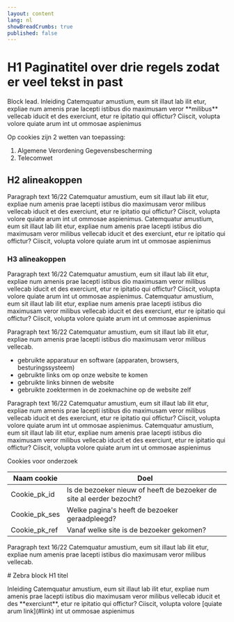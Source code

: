 ```yaml
---
layout: content
lang: nl
showBreadCrumbs: true
published: false
---
```


# H1 Paginatitel over drie regels zodat er veel tekst in past

<p class="md-block-lead md-text-color-RO-donkerblauw" markdown="1">
    Block lead. Inleiding Catemquatur amustium, eum sit illaut lab ilit etur, expliae num amenis prae lacepti istibus dio maximusam veror **milibus** vellecab iducit et des exerciunt, etur re ipitatio qui offictur? Ciiscit, volupta volore quiate arum int ut ommosae aspienimus
</p>

Op cookies zijn 2 wetten van toepassing:

1. Algemene Verordening Gegevensbescherming
2. Telecomwet

## H2 alineakoppen

Paragraph text 16/22 Catemquatur amustium, eum sit illaut lab ilit etur, expliae num amenis prae lacepti istibus dio maximusam veror milibus vellecab iducit et des exerciunt, etur re ipitatio qui offictur? Ciiscit, volupta volore quiate arum int ut ommosae aspienimus. Catemquatur amustium, eum sit illaut lab ilit etur, expliae num amenis prae lacepti istibus dio maximusam veror milibus vellecab iducit et des exerciunt, etur re ipitatio qui offictur? Ciiscit, volupta volore quiate arum int ut ommosae aspienimus

### H3 alineakoppen

Paragraph text 16/22 Catemquatur amustium, eum sit illaut lab ilit etur, expliae num amenis prae lacepti istibus dio maximusam veror milibus vellecab iducit et des exerciunt, etur re ipitatio qui offictur? Ciiscit, volupta volore quiate arum int ut ommosae aspienimus. Catemquatur amustium, eum sit illaut lab ilit etur, expliae num amenis prae lacepti istibus dio maximusam veror milibus vellecab iducit et des exerciunt, etur re ipitatio qui offictur? Ciiscit, volupta volore quiate arum int ut ommosae aspienimus

Paragraph text 16/22 Catemquatur amustium, eum sit illaut lab ilit etur, expliae num amenis prae lacepti istibus dio maximusam veror milibus vellecab.

- gebruikte apparatuur en software (apparaten, browsers, besturingssysteem)
- gebruikte links om op onze website te komen
- gebruikte links binnen de website
- gebruikte zoektermen in de zoekmachine op de website zelf

Paragraph text 16/22 Catemquatur amustium, eum sit illaut lab ilit etur, expliae num amenis prae lacepti istibus dio maximusam veror milibus vellecab iducit et des exerciunt, etur re ipitatio qui offictur? Ciiscit, volupta volore quiate arum int ut ommosae aspienimus. Catemquatur amustium, eum sit illaut lab ilit etur, expliae num amenis prae lacepti istibus dio maximusam veror milibus vellecab iducit et des exerciunt, etur re ipitatio qui offictur? Ciiscit, volupta volore quiate arum int ut ommosae aspienimus

<p class="md-info-grey">Cookies voor onderzoek</p>

| Naam cookie   | Doel |
|---------------|------|
| Cookie_pk_id  | Is de bezoeker nieuw of heeft de bezoeker de site al eerder bezocht? |
| Cookie_pk_ses | Welke pagina's heeft de bezoeker geraadpleegd? |
| Cookie_pk_ref | Vanaf welke site is de bezoeker gekomen? |

Paragraph text 16/22 Catemquatur amustium, eum sit illaut lab ilit etur, expliae num amenis prae lacepti istibus dio maximusam veror milibus vellecab.

<div class="md-block-zebra" markdown="1">
# Zebra block H1 titel

<p class="md-block-lead" markdown="1">
    Inleiding Catemquatur amustium, eum sit illaut lab ilit etur, expliae num amenis prae lacepti istibus dio maximusam veror milibus vellecab iducit et des **exerciunt**, etur re ipitatio qui offictur? Ciiscit, volupta volore [quiate arum link](#link) int ut ommosae aspienimus
</p>
</div>
